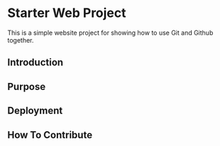 # Starter Web Project

This is a simple website project for 
showing how to use Git and Github together. 

## Introduction 

## Purpose

## Deployment

## How To Contribute